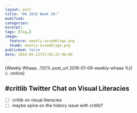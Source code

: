```yaml
---
layout: post
title: "WA 2016 Week 20:"
modified:
categories: 
excerpt:
tags: [tag,]
image:
  feature: weekly-assemblage.png
  thumb: weekly-assemblage.png
published: false
date: 2016-05-21T17:02:22-06:00
---
```

  
[Weekly Whaaa…?]({% post_url 2016-01-09-weekly-whaaa %})  
{: .notice}  

## #critlib Twitter Chat on Visual Literacies  

- [ ] critlib on visual literacies  
- [ ] maybe opine on the history issue with critlib?  